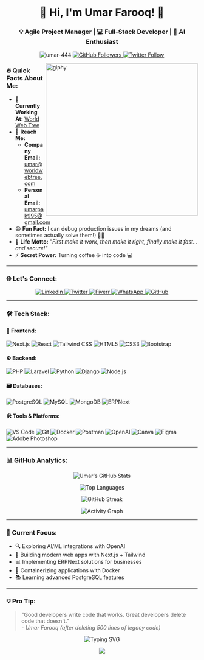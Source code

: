 <h1 align="center">🚀 Hi, I'm Umar Farooq! 👋</h1>
<h3 align="center">💡 Agile Project Manager | 💻 Full-Stack Developer | 🧠 AI Enthusiast</h3>

<p align="center">
  <img src="https://komarev.com/ghpvc/?username=umar-444&label=Profile%20views&color=0e75b6&style=flat" alt="umar-444" />  
  <a href="https://github.com/Umar-444?tab=followers">
    <img src="https://img.shields.io/github/followers/Umar-444?label=Follow&style=social&color=blue" alt="GitHub Followers">
  </a>
  <a href="https://twitter.com/umar_444__">
    <img src="https://img.shields.io/twitter/follow/umar_444__?style=social" alt="Twitter Follow">
  </a>
</p>

<img align="right" alt="giphy" width='400' src="https://miro.medium.com/max/1360/0*7Q3yvSIv_t0ioJ-Z.gif">

### 🔥 Quick Facts About Me:
- 🏢 **Currently Working At:** [World Web Tree](https://worldwebtree.com)
- 📧 **Reach Me:** 
  - **Company Email:** [umar@worldwebtree.com](mailto:umar@worldwebtree.com)
  - **Personal Email:** [umarpak995@gmail.com](mailto:umarpak995@gmail.com)
- 😄 **Fun Fact:** I can debug production issues in my dreams (and sometimes actually solve them!) 💭🐛
- 🎯 **Life Motto:** *"First make it work, then make it right, finally make it fast... and secure!"*
- ⚡ **Secret Power:** Turning coffee ☕ into code 💻

---

### 🌐 Let's Connect:
<p align="center">
  <a href="https://linkedin.com/in/umar444" target="_blank">
    <img src="https://img.shields.io/badge/-LinkedIn-0A66C2?style=for-the-badge&logo=linkedin&logoColor=white" alt="LinkedIn"/>
  </a>
  <a href="https://twitter.com/umar_444__" target="_blank">
    <img src="https://img.shields.io/badge/-Twitter-1DA1F2?style=for-the-badge&logo=twitter&logoColor=white" alt="Twitter"/>
  </a>
  <a href="https://www.fiverr.com/worldwebtree" target="_blank">
    <img src="https://img.shields.io/badge/-Fiverr-1DBF73?style=for-the-badge&logo=fiverr&logoColor=white" alt="Fiverr"/>
  </a>
  <a href="https://wa.me/+966594576805" target="_blank">
    <img src="https://img.shields.io/badge/-WhatsApp-25D366?style=for-the-badge&logo=whatsapp&logoColor=white" alt="WhatsApp"/>
  </a>
  <a href="https://github.com/Umar-444" target="_blank">
    <img src="https://img.shields.io/badge/-GitHub-181717?style=for-the-badge&logo=github&logoColor=white" alt="GitHub"/>
  </a>
</p>

---

### 🛠️ Tech Stack:

#### 🌈 Frontend:
![Next.js](https://img.shields.io/badge/-Next.js-000000?style=for-the-badge&logo=nextdotjs&logoColor=white)
![React](https://img.shields.io/badge/-React-61DAFB?style=for-the-badge&logo=react&logoColor=black)
![Tailwind CSS](https://img.shields.io/badge/-Tailwind_CSS-38B2AC?style=for-the-badge&logo=tailwind-css&logoColor=white)
![HTML5](https://img.shields.io/badge/-HTML5-E34F26?style=for-the-badge&logo=html5&logoColor=white)
![CSS3](https://img.shields.io/badge/-CSS3-1572B6?style=for-the-badge&logo=css3&logoColor=white)
![Bootstrap](https://img.shields.io/badge/-Bootstrap-7952B3?style=for-the-badge&logo=bootstrap&logoColor=white)

#### ⚙️ Backend:
![PHP](https://img.shields.io/badge/-PHP-777BB4?style=for-the-badge&logo=php&logoColor=white)
![Laravel](https://img.shields.io/badge/-Laravel-FF2D20?style=for-the-badge&logo=laravel&logoColor=white)
![Python](https://img.shields.io/badge/-Python-3776AB?style=for-the-badge&logo=python&logoColor=white)
![Django](https://img.shields.io/badge/-Django-092E20?style=for-the-badge&logo=django&logoColor=white)
![Node.js](https://img.shields.io/badge/-Node.js-339933?style=for-the-badge&logo=nodedotjs&logoColor=white)

#### 🗃️ Databases:
![PostgreSQL](https://img.shields.io/badge/-PostgreSQL-4169E1?style=for-the-badge&logo=postgresql&logoColor=white)
![MySQL](https://img.shields.io/badge/-MySQL-4479A1?style=for-the-badge&logo=mysql&logoColor=white)
![MongoDB](https://img.shields.io/badge/-MongoDB-47A248?style=for-the-badge&logo=mongodb&logoColor=white)
![ERPNext](https://img.shields.io/badge/-ERPNext-7575FF?style=for-the-badge&logo=erpnext&logoColor=white)

#### 🛠️ Tools & Platforms:
![VS Code](https://img.shields.io/badge/-VS_Code-007ACC?style=for-the-badge&logo=visual-studio-code&logoColor=white)
![Git](https://img.shields.io/badge/-Git-F05032?style=for-the-badge&logo=git&logoColor=white)
![Docker](https://img.shields.io/badge/-Docker-2496ED?style=for-the-badge&logo=docker&logoColor=white)
![Postman](https://img.shields.io/badge/-Postman-FF6C37?style=for-the-badge&logo=postman&logoColor=white)
![OpenAI](https://img.shields.io/badge/-OpenAI-412991?style=for-the-badge&logo=openai&logoColor=white)
![Canva](https://img.shields.io/badge/-Canva-00C4CC?style=for-the-badge&logo=canva&logoColor=white)
![Figma](https://img.shields.io/badge/-Figma-F24E1E?style=for-the-badge&logo=figma&logoColor=white)
![Adobe Photoshop](https://img.shields.io/badge/-Photoshop-31A8FF?style=for-the-badge&logo=adobe-photoshop&logoColor=white)

---

### 📊 GitHub Analytics:
<div align="center">
  
  ![Umar's GitHub Stats](https://github-readme-stats.vercel.app/api?username=Umar-444&show_icons=true&count_private=true&theme=radical&hide_border=true&bg_color=0D1117&title_color=58A6FF&icon_color=58A6FF&text_color=8B949E)
  
  ![Top Languages](https://github-readme-stats.vercel.app/api/top-langs/?username=Umar-444&layout=compact&theme=radical&hide_border=true&bg_color=0D1117&title_color=58A6FF&text_color=8B949E)
  
  ![GitHub Streak](https://streak-stats.demolab.com?user=Umar-444&theme=radical&hide_border=true&date_format=j%20M%5B%20Y%5D&background=0D1117&ring=58A6FF&fire=58A6FF&currStreakLabel=8B949E)
  
  ![Activity Graph](https://github-readme-activity-graph.vercel.app/graph?username=Umar-444&theme=react-dark&bg_color=0D1117&hide_border=true&color=58A6FF&line=58A6FF&point=8B949E)
  
</div>

---

### 🎯 Current Focus:
- 🔍 Exploring AI/ML integrations with OpenAI
- 🚀 Building modern web apps with Next.js + Tailwind
- 📊 Implementing ERPNext solutions for businesses
- 🐋 Containerizing applications with Docker
- 📚 Learning advanced PostgreSQL features

---

### 💡 Pro Tip:
> "Good developers write code that works. Great developers delete code that doesn't."  
> *- Umar Farooq (after deleting 500 lines of legacy code)*

<p align="center">
  <img src="https://readme-typing-svg.herokuapp.com?font=Fira+Code&pause=1000&color=58A6FF&width=435&lines=Thanks+for+visiting!+✌️;Let's+build+something+amazing+together!;Keep+coding%2C+keep+innovating!;Turning+ideas+into+reality+since+2015" alt="Typing SVG" />
</p>

<div align="center">
  <img src="https://capsule-render.vercel.app/api?type=waving&color=gradient&height=60&section=footer&width=100%"/>
</div>
